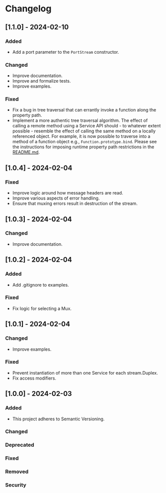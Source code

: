 # Changelog

## [1.1.0] - 2024-02-10
### Added
- Add a port parameter to the `PortStream` constructor.
### Changed
- Improve documentation.
- Improve and formalize tests.
- Improve examples.
### Fixed
- Fix a bug in tree traversal that can errantly invoke a function along the property path.
- Implement a more authentic tree traversal algorithm.  The effect of calling a remote method using a Service API should - to whatever extent possible - resemble the effect of calling the same method on a locally referenced object.  For example, it is now possible to traverse into a method of a function object e.g., `Function.prototype.bind`.  Please see the instructions for imposing runtime property path restrictions in the [README.md](https://github.com/faranalytics/network-services?tab=readme-ov-file#impose-property-path-restrictions).

## [1.0.4] - 2024-02-04
### Fixed
- Improve logic around how message headers are read.
- Improve various aspects of error handling.
- Ensure that muxing errors result in destruction of the stream.

## [1.0.3] - 2024-02-04
### Changed
- Improve documentation.

## [1.0.2] - 2024-02-04
### Added
- Add .gitignore to examples.
### Fixed
- Fix logic for selecting a Mux.

## [1.0.1] - 2024-02-04
### Changed
- Improve examples.
### Fixed
- Prevent instantiation of more than one Service for each stream.Duplex.
- Fix access modifiers.

## [1.0.0] - 2024-02-03
### Added
- This project adheres to Semantic Versioning.
### Changed
### Deprecated
### Fixed
### Removed
### Security